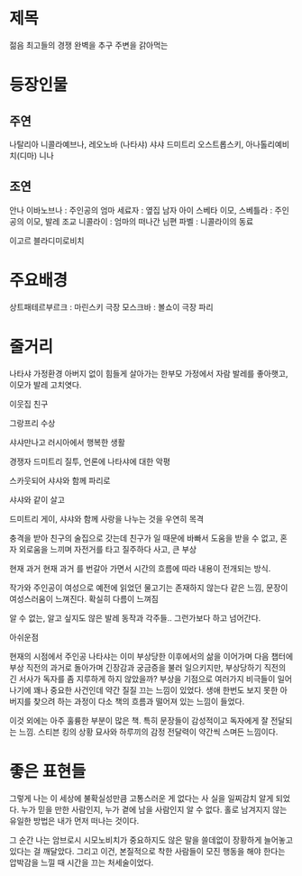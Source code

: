 # 제목
젊음
최고들의 경쟁
완벽을 추구 주변을 갉아먹는

# 등장인물
## 주연
나탈리아 니콜라예브나, 레오노바 (나타샤) 
샤샤 
드미트리 오스트롭스키, 아나톨리예비치(디마) 
니나 

## 조연

안나 이바노브나 : 주인공의 엄마 
세료자 : 옆집 남자 아이 
스베타 이모, 스베틀라 : 주인공의 이모, 발레 조교 
니콜라이 : 엄마의 떠나간 님편 
파벨 : 니콜라이의 동료 






이고르 블라디미로비치

# 주요배경

상트패테르부르크 : 마린스키 극장 
모스크바 : 볼쇼이 극장 
파리  

# 줄거리

나타샤 가정환경 아버지 없이 힘들게 살아가는 한부모 가정에서 자람
발레를 좋아햇고, 이모가 발레 고치엿다. 

이웃집 친구

그랑프리 수상

샤샤만나고 러시아에서 행복한 생활

경쟁자 드미트리 질투, 언론에 나타샤에 대한 악평

스카웃되어 샤샤와 함께 파리로

샤샤와 같이 살고 

드미트리 게이, 샤샤와 함께 사랑을 나누는 것을 우연히 목격

충격을 받아 친구의 술집으로 갓는데 친구가 일 때문에 바빠서 도움을 받을 수 없고, 혼자 외로움을 느끼며 자전거를 타고 질주하다 사고, 큰 부상


현재 과거 현재 과거 를 번갈아 가면서 시간의 흐름에 따라 내용이 전개되는 방식.

작가와 주인공이 여성으로 예전에 읽었던 물고기는 존재하지 않는다 같은 느낌, 문장이 여성스러움이 느껴진다. 확실히 다름이 느껴짐

알 수 없는, 알고 싶지도 않은 발레 동작과 각주들.. 그런가보다 하고 넘어간다.

아쉬운점

현재의 시점에서 주인공 나타샤는 이미 부상당한 이후에서의 삶을 이어가며 다음 챕터에 부상 직전의 과거로 돌아가며 긴장감과 궁금증을 불러 일으키지만, 부상당하기 직전의 긴 서사가 독자를 좀 지루하게 하지 않았을까? 부상을 기점으로 여러가지 비극들이 일어나기에 꽤나 중요한 사건인데 약간 질질 끄는 느낌이 있었다. 
생애 한번도 보지 못한 아버지를 찾으려 하는 과정이 다소 책의 흐름과 떨어져 있는 느낌이 들었다.

이것 외에는 아주 훌륭한 부분이 많은 책. 특히 문장들이 감성적이고 독자에게 잘 전달되는 느낌. 스티븐 킹의 상황 묘사와 하루끼의 감정 전달력이 약간씩 스며든 느낌이다.

# 좋은 표현들

그렇게 나는 이 세상에 불확실성만큼 고통스러운 게 없다는 사 실을 일찌감치 알게 되었다. 누가 믿을 만한 사람인지, 누가 곁에 남을 사람인지 알 수 없다. 홀로 남겨지지 않는 유일한 방법은 내가 먼저 떠나는 것이다.

그 순간 나는 암브로시 시모노비치가 중요하지도 않은 말을 쓸데없이 장황하게 늘어놓고 있다는 걸 깨달았다. 그리고 이건, 본질적으로 착한 사람들이 모진 행동을 해야 한다는 압박감을 느낄 때 시간을 끄는 처세술이었다.


